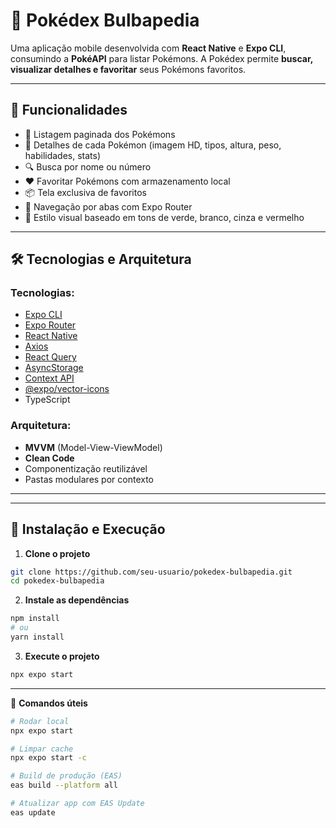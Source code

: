 # 📘 Pokédex Bulbapedia

Uma aplicação mobile desenvolvida com **React Native** e **Expo CLI**, consumindo a **PokéAPI** para listar Pokémons. A Pokédex permite **buscar, visualizar detalhes e favoritar** seus Pokémons favoritos.

---

## 📲 Funcionalidades

- 🔎 Listagem paginada dos Pokémons
- 📖 Detalhes de cada Pokémon (imagem HD, tipos, altura, peso, habilidades, stats)
- 🔍 Busca por nome ou número
- ❤️ Favoritar Pokémons com armazenamento local
- 📦 Tela exclusiva de favoritos
- 🧭 Navegação por abas com Expo Router
- 💚 Estilo visual baseado em tons de verde, branco, cinza e vermelho

---

## 🛠️ Tecnologias e Arquitetura

### Tecnologias:
- [Expo CLI](https://docs.expo.dev/)
- [Expo Router](https://expo.github.io/router/docs)
- [React Native](https://reactnative.dev/)
- [Axios](https://axios-http.com/)
- [React Query](https://tanstack.com/query/latest)
- [AsyncStorage](https://docs.expo.dev/versions/latest/sdk/async-storage/)
- [Context API](https://reactjs.org/docs/context.html)
- [@expo/vector-icons](https://icons.expo.fyi/)
- TypeScript

### Arquitetura:
- **MVVM** (Model-View-ViewModel)
- **Clean Code**
- Componentização reutilizável
- Pastas modulares por contexto

---


---

## 🚀 Instalação e Execução

1. **Clone o projeto**
```bash
git clone https://github.com/seu-usuario/pokedex-bulbapedia.git
cd pokedex-bulbapedia
```
2. **Instale as dependências**

```bash
npm install
# ou
yarn install
```

3. **Execute o projeto**

```bash
npx expo start
```


---
🤖 **Comandos úteis**
```bash
# Rodar local
npx expo start

# Limpar cache
npx expo start -c

# Build de produção (EAS)
eas build --platform all

# Atualizar app com EAS Update
eas update

``` 
